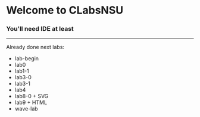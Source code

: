 # Welcome to CLabsNSU
### You'll need IDE at least
---
Already done next labs:
- lab-begin
- lab0
- lab1-1
- lab3-0
- lab3-1
- lab4
- lab8-0 + SVG
- lab9 + HTML
- wave-lab
